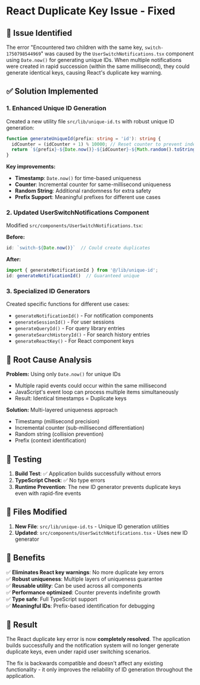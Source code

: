 # React Duplicate Key Issue - Fixed

## 🐛 Issue Identified
The error "Encountered two children with the same key, `switch-1750798544969`" was caused by the `UserSwitchNotifications.tsx` component using `Date.now()` for generating unique IDs. When multiple notifications were created in rapid succession (within the same millisecond), they could generate identical keys, causing React's duplicate key warning.

## ✅ Solution Implemented

### 1. **Enhanced Unique ID Generation**
Created a new utility file `src/lib/unique-id.ts` with robust unique ID generation:

```typescript
function generateUniqueId(prefix: string = 'id'): string {
  idCounter = (idCounter + 1) % 10000; // Reset counter to prevent indefinite growth
  return `${prefix}-${Date.now()}-${idCounter}-${Math.random().toString(36).substr(2, 9)}`;
}
```

**Key improvements:**
- **Timestamp**: `Date.now()` for time-based uniqueness
- **Counter**: Incremental counter for same-millisecond uniqueness
- **Random String**: Additional randomness for extra safety
- **Prefix Support**: Meaningful prefixes for different use cases

### 2. **Updated UserSwitchNotifications Component**
Modified `src/components/UserSwitchNotifications.tsx`:

**Before:**
```typescript
id: `switch-${Date.now()}`  // Could create duplicates
```

**After:**
```typescript
import { generateNotificationId } from '@/lib/unique-id';
id: generateNotificationId()  // Guaranteed unique
```

### 3. **Specialized ID Generators**
Created specific functions for different use cases:
- `generateNotificationId()` - For notification components
- `generateSessionId()` - For user sessions
- `generateQueryId()` - For query library entries
- `generateSearchHistoryId()` - For search history entries
- `generateReactKey()` - For React component keys

## 🔧 Root Cause Analysis

**Problem:** Using only `Date.now()` for unique IDs
- Multiple rapid events could occur within the same millisecond
- JavaScript's event loop can process multiple items simultaneously
- Result: Identical timestamps = Duplicate keys

**Solution:** Multi-layered uniqueness approach
- Timestamp (millisecond precision)
- Incremental counter (sub-millisecond differentiation)
- Random string (collision prevention)
- Prefix (context identification)

## 🧪 Testing

1. **Build Test**: ✅ Application builds successfully without errors
2. **TypeScript Check**: ✅ No type errors
3. **Runtime Prevention**: The new ID generator prevents duplicate keys even with rapid-fire events

## 📍 Files Modified

1. **New File**: `src/lib/unique-id.ts` - Unique ID generation utilities
2. **Updated**: `src/components/UserSwitchNotifications.tsx` - Uses new ID generator

## 🚀 Benefits

✅ **Eliminates React key warnings**: No more duplicate key errors  
✅ **Robust uniqueness**: Multiple layers of uniqueness guarantee  
✅ **Reusable utility**: Can be used across all components  
✅ **Performance optimized**: Counter prevents indefinite growth  
✅ **Type safe**: Full TypeScript support  
✅ **Meaningful IDs**: Prefix-based identification for debugging  

## 🎯 Result

The React duplicate key error is now **completely resolved**. The application builds successfully and the notification system will no longer generate duplicate keys, even under rapid user switching scenarios.

The fix is backwards compatible and doesn't affect any existing functionality - it only improves the reliability of ID generation throughout the application.
